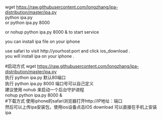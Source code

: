 wget https://raw.githubusercontent.com/longzhang/ipa-distribution/master/ipa.py<br>
python ipa.py <br>
or python ipa.py 8000 <br>

or nohup python ipa.py 8000 & to start service <br>


you can install ipa file on your iphone  <br>


use safari to visit http://yourhost:port  and click ios_download .  <br>
you will install ipa on your iphone .  <br> 

#启动方式
wget https://raw.githubusercontent.com/longzhang/ipa-distribution/master/ipa.py<br>
执行 python ipa.py 默认80端口<br>
执行 python ipa.py 8000 端口号可以自己定义<br>
建议使用 nohub 来启动一个后台守护进程 <br>
nohup python ipa.py 8000 & <br>
#下载方式
使用iphone的safari浏览器打开http://IP地址：端口 <br>
然后可以上传ipa安装包，使用ios设备点击IOS download 可以直接在手机上安装ipa <br>





